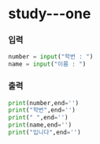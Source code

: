 # study---one

### 입력
```python
number = input("학번 : ")
name = input("이름 : ")
```

### 출력
```python
print(number,end='')
print("학번",end='')
print(" ",end='')
print(name,end='')
print("입니다",end='')
```
